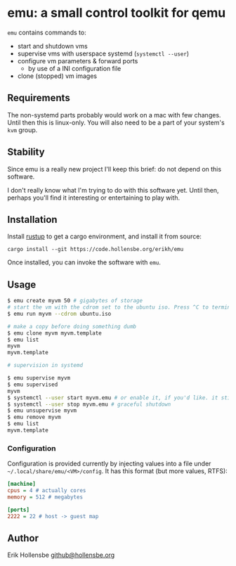 # emu: a small control toolkit for qemu

`emu` contains commands to:

- start and shutdown vms
- supervise vms with userspace systemd (`systemctl --user`)
- configure vm parameters & forward ports
  - by use of a INI configuration file
- clone (stopped) vm images

## Requirements

The non-systemd parts probably would work on a mac with few changes. Until then
this is linux-only. You will also need to be a part of your system's `kvm`
group.

## Stability

Since emu is a really new project I'll keep this brief: do not depend on this
software.

I don't really know what I'm trying to do with this software yet. Until then,
perhaps you'll find it interesting or entertaining to play with.

## Installation

Install [rustup](https://rustup.rs) to get a cargo environment, and install it
from source:

```
cargo install --git https://code.hollensbe.org/erikh/emu
```

Once installed, you can invoke the software with `emu`.

## Usage

```bash
$ emu create myvm 50 # gigabytes of storage
# start the vm with the cdrom set to the ubuntu iso. Press ^C to terminate the vm.
$ emu run myvm --cdrom ubuntu.iso

# make a copy before doing something dumb
$ emu clone myvm myvm.template
$ emu list
myvm
myvm.template

# supervision in systemd

$ emu supervise myvm
$ emu supervised
myvm
$ systemctl --user start myvm.emu # or enable it, if you'd like. it sticks to your login session.
$ systemctl --user stop myvm.emu # graceful shutdown
$ emu unsupervise myvm
$ emu remove myvm
$ emu list
myvm.template
```

### Configuration

Configuration is provided currently by injecting values into a file under
`~/.local/share/emu/<VM>/config`. It has this format (but more values, RTFS):

```ini
[machine]
cpus = 4 # actually cores
memory = 512 # megabytes

[ports]
2222 = 22 # host -> guest map
```

## Author

Erik Hollensbe <github@hollensbe.org>
